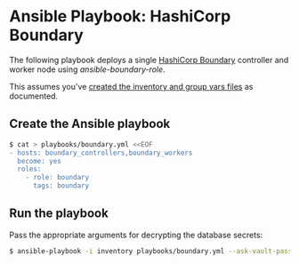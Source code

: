# Ansible Playbook: HashiCorp Boundary

The following playbook deploys a single [HashiCorp Boundary](https://www.boundaryproject.io/) controller and worker node using *ansible-boundary-role*.

This assumes you've [created the inventory and group vars files](group_vars.md) as documented.

## Create the Ansible playbook

```bash
$ cat > playbooks/boundary.yml <<EOF
- hosts: boundary_controllers,boundary_workers
  become: yes
  roles:
    - role: boundary
      tags: boundary
```

## Run the playbook

Pass the appropriate arguments for decrypting the database secrets:

```bash
$ ansible-playbook -i inventory playbooks/boundary.yml --ask-vault-pass
```
